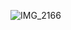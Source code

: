![IMG_2166](https://github.com/sejongsmarcle/2023_Spring_Kaggle_Study/assets/78032658/4c1f8480-1324-44c2-998b-a310063b540a)
